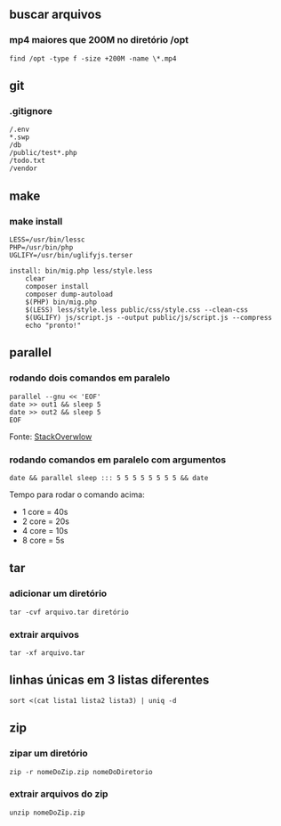 ## buscar arquivos

### mp4 maiores que 200M no diretório /opt

```
find /opt -type f -size +200M -name \*.mp4
```


## git

### .gitignore

```
/.env
*.swp
/db
/public/test*.php
/todo.txt
/vendor
```

## make

### make install

```
LESS=/usr/bin/lessc
PHP=/usr/bin/php
UGLIFY=/usr/bin/uglifyjs.terser

install: bin/mig.php less/style.less
	clear
	composer install
	composer dump-autoload
	$(PHP) bin/mig.php
	$(LESS) less/style.less public/css/style.css --clean-css
	$(UGLIFY) js/script.js --output public/js/script.js --compress
	echo "pronto!"
```

## parallel

### rodando dois comandos em paralelo

```
parallel --gnu << 'EOF'
date >> out1 && sleep 5
date >> out2 && sleep 5
EOF
```

Fonte: [StackOverwlow](https://stackoverflow.com/a/33765906)

### rodando comandos em paralelo com argumentos

```
date && parallel sleep ::: 5 5 5 5 5 5 5 5 && date
```

Tempo para rodar o comando acima:

- 1 core = 40s
- 2 core = 20s
- 4 core = 10s
- 8 core = 5s

## tar

### adicionar um diretório

```
tar -cvf arquivo.tar diretório
```

### extrair arquivos

```
tar -xf arquivo.tar
```

## linhas únicas em 3 listas diferentes

```
sort <(cat lista1 lista2 lista3) | uniq -d
```

## zip

### zipar um diretório

```
zip -r nomeDoZip.zip nomeDoDiretorio
```

### extrair arquivos do zip

```
unzip nomeDoZip.zip
```
